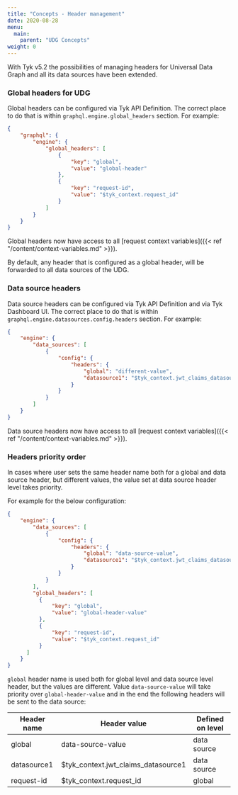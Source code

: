 ```yaml
---
title: "Concepts - Header management"
date: 2020-08-28
menu:
  main:
    parent: "UDG Concepts"
weight: 0
---
```

With Tyk v5.2 the possibilities of managing headers for Universal Data Graph and all its data sources have been extended.

### Global headers for UDG

Global headers can be configured via Tyk API Definition. The correct place to do that is within `graphql.engine.global_headers` section. For example:

```json
{
    "graphql": {
        "engine": {
            "global_headers": [
                {
                    "key": "global",
                    "value": "global-header"
                },
                {
                    "key": "request-id",
                    "value": "$tyk_context.request_id"
                }
            ]
        }
    }
}
```

Global headers now have access to all [request context variables]({{< ref "/content/context-variables.md" >}}).

By default, any header that is configured as a global header, will be forwarded to all data sources of the UDG.

### Data source headers

Data source headers can be configured via Tyk API Definition and via Tyk Dashboard UI. The correct place to do that is within `graphql.engine.datasources.config.headers` section. For example:

```json
{
    "engine": {
        "data_sources": [
            {
                "config": {
                    "headers": {
                        "global": "different-value",
                        "datasource1": "$tyk_context.jwt_claims_datasource1"
                    }
                }
            }
        ]
    }
}
```

Data source headers now have access to all [request context variables]({{< ref "/content/context-variables.md" >}}).

### Headers priority order

In cases where user sets the same header name both for a global and data source header, but different values, the value set at data source header level takes priority.

For example for the below configuration:

```json
{
    "engine": {
        "data_sources": [
            {
                "config": {
                    "headers": {
                        "global": "data-source-value",
                        "datasource1": "$tyk_context.jwt_claims_datasource1"
                    }
                }
            }
        ],
        "global_headers": [
          {
              "key": "global",
              "value": "global-header-value"
          },
          {
              "key": "request-id",
              "value": "$tyk_context.request_id"
          }
      ]
    }
}
```

`global` header name is used both for global level and data source level header, but the values are different. Value `data-source-value` will take priority over `global-header-value` and in the end the following headers will be sent to the data source:

| Header name | Header value                        | Defined on level |
|-------------|-------------------------------------|------------------|
| global      | data-source-value                   | data source      |
| datasource1 | $tyk_context.jwt_claims_datasource1 | data source      |
| request-id  | $tyk_context.request_id             | global           |